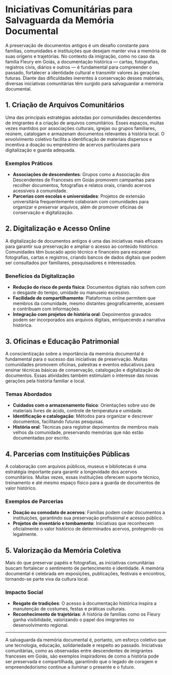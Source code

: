 # Iniciativas Comunitárias para Salvaguarda da Memória Documental

A preservação de documentos antigos é um desafio constante para famílias, comunidades e instituições que desejam manter viva a memória de suas origens e trajetórias. No contexto da imigração, como no caso da família Fleury em Goiás, a documentação histórica — cartas, fotografias, registros civis, diários e outros — é fundamental para compreender o passado, fortalecer a identidade cultural e transmitir valores às gerações futuras. Diante das dificuldades inerentes à conservação desses materiais, diversas iniciativas comunitárias têm surgido para salvaguardar a memória documental.

## 1. Criação de Arquivos Comunitários

Uma das principais estratégias adotadas por comunidades descendentes de imigrantes é a criação de arquivos comunitários. Esses espaços, muitas vezes mantidos por associações culturais, igrejas ou grupos familiares, reúnem, catalogam e armazenam documentos relevantes à história local. O envolvimento coletivo facilita a identificação de materiais dispersos e incentiva a doação ou empréstimo de acervos particulares para digitalização e guarda adequada.

### Exemplos Práticos

- **Associações de descendentes**: Grupos como a Associação dos Descendentes de Franceses em Goiás promovem campanhas para recolher documentos, fotografias e relatos orais, criando acervos acessíveis à comunidade.
- **Parcerias com escolas e universidades**: Projetos de extensão universitária frequentemente colaboram com comunidades para organizar e preservar arquivos, além de promover oficinas de conservação e digitalização.

## 2. Digitalização e Acesso Online

A digitalização de documentos antigos é uma das iniciativas mais eficazes para garantir sua preservação e ampliar o acesso ao conteúdo histórico. Comunidades têm buscado apoio técnico e financeiro para escanear fotografias, cartas e registros, criando bancos de dados digitais que podem ser consultados por familiares, pesquisadores e interessados.

### Benefícios da Digitalização

- **Redução do risco de perda física**: Documentos digitais não sofrem com o desgaste do tempo, umidade ou manuseio excessivo.
- **Facilidade de compartilhamento**: Plataformas online permitem que membros da comunidade, mesmo distantes geograficamente, acessem e contribuam com informações.
- **Integração com projetos de história oral**: Depoimentos gravados podem ser incorporados aos arquivos digitais, enriquecendo a narrativa histórica.

## 3. Oficinas e Educação Patrimonial

A conscientização sobre a importância da memória documental é fundamental para o sucesso das iniciativas de preservação. Muitas comunidades promovem oficinas, palestras e eventos educativos para ensinar técnicas básicas de conservação, catalogação e digitalização de documentos. Essas atividades também estimulam o interesse das novas gerações pela história familiar e local.

### Temas Abordados

- **Cuidados com o armazenamento físico**: Orientações sobre uso de materiais livres de ácido, controle de temperatura e umidade.
- **Identificação e catalogação**: Métodos para organizar e descrever documentos, facilitando futuras pesquisas.
- **História oral**: Técnicas para registrar depoimentos de membros mais velhos da comunidade, preservando memórias que não estão documentadas por escrito.

## 4. Parcerias com Instituições Públicas

A colaboração com arquivos públicos, museus e bibliotecas é uma estratégia importante para garantir a longevidade dos acervos comunitários. Muitas vezes, essas instituições oferecem suporte técnico, treinamento e até mesmo espaço físico para a guarda de documentos de valor histórico.

### Exemplos de Parcerias

- **Doação ou comodato de acervos**: Famílias podem ceder documentos a instituições, garantindo sua preservação profissional e acesso público.
- **Projetos de inventário e tombamento**: Iniciativas que reconhecem oficialmente o valor histórico de determinados acervos, protegendo-os legalmente.

## 5. Valorização da Memória Coletiva

Mais do que preservar papéis e fotografias, as iniciativas comunitárias buscam fortalecer o sentimento de pertencimento e identidade. A memória documental é celebrada em exposições, publicações, festivais e encontros, tornando-se parte viva da cultura local.

### Impacto Social

- **Resgate de tradições**: O acesso à documentação histórica inspira a manutenção de costumes, festas e práticas culturais.
- **Reconhecimento de trajetórias**: A história de famílias como os Fleury ganha visibilidade, valorizando o papel dos imigrantes no desenvolvimento regional.

---

A salvaguarda da memória documental é, portanto, um esforço coletivo que une tecnologia, educação, solidariedade e respeito ao passado. Iniciativas comunitárias, como as observadas entre descendentes de imigrantes franceses em Goiás, são exemplos inspiradores de como a história pode ser preservada e compartilhada, garantindo que o legado de coragem e empreendedorismo continue a iluminar o presente e o futuro.